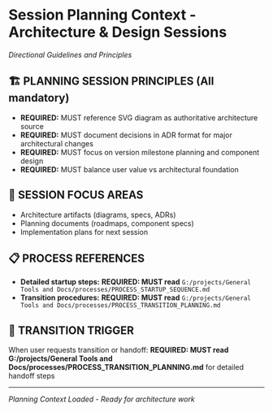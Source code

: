 # Session Planning Context - Architecture & Design Sessions
*Directional Guidelines and Principles*

## 🏗️ **PLANNING SESSION PRINCIPLES** (All mandatory)
- **REQUIRED:** MUST reference SVG diagram as authoritative architecture source
- **REQUIRED:** MUST document decisions in ADR format for major architectural changes
- **REQUIRED:** MUST focus on version milestone planning and component design
- **REQUIRED:** MUST balance user value vs architectural foundation

## 🎯 **SESSION FOCUS AREAS**
- Architecture artifacts (diagrams, specs, ADRs)
- Planning documents (roadmaps, component specs)
- Implementation plans for next session

## 📋 **PROCESS REFERENCES**
- **Detailed startup steps:** **REQUIRED: MUST read** `G:/projects/General Tools and Docs/processes/PROCESS_STARTUP_SEQUENCE.md`
- **Transition procedures:** **REQUIRED: MUST read** `G:/projects/General Tools and Docs/processes/PROCESS_TRANSITION_PLANNING.md`

## 🔄 **TRANSITION TRIGGER**
When user requests transition or handoff:
**REQUIRED: MUST read G:/projects/General Tools and Docs/processes/PROCESS_TRANSITION_PLANNING.md** for detailed handoff steps

---
*Planning Context Loaded - Ready for architecture work*